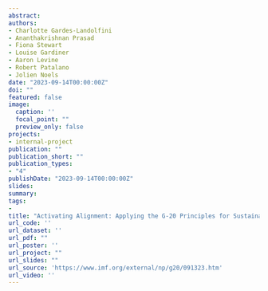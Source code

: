 ```yaml
---
abstract: 
authors:
- Charlotte Gardes-Landolfini
- Ananthakrishnan Prasad
- Fiona Stewart
- Louise Gardiner
- Aaron Levine
- Robert Patalano
- Jolien Noels 
date: "2023-09-14T00:00:00Z"
doi: ""
featured: false
image:
  caption: ''
  focal_point: ""
  preview_only: false
projects:
- internal-project
publication: ""
publication_short: ""
publication_types:
- "4"
publishDate: "2023-09-14T00:00:00Z"
slides: 
summary: 
tags:
- 
title: "Activating Alignment: Applying the G-20 Principles for Sustainable Finance Alignment with a Focus on Climate Change Mitigation"
url_code: ''
url_dataset: ''
url_pdf: ""
url_poster: ''
url_project: ""
url_slides: ""
url_source: 'https://www.imf.org/external/np/g20/091323.htm'
url_video: ''
---
```

